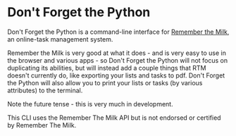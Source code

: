 # Don't Forget the Python

Don't Forget the Python is a command-line interface for [Remember the
Milk](https://www.rememberthemilk.com), an online-task management system.

Remember the Milk is very good at what it does - and is very easy to use in the
browser and various apps - so Don't Forget the Python will not focus on
duplicating its abilities, but will instead add a couple things that RTM
doesn't currently do, like exporting your lists and tasks to pdf. Don't Forget the
Python will also allow you to print your lists or tasks (by various attributes)
to the terminal.

Note the future tense - this is very much in development.

This CLI uses the Remember The Milk API but is not endorsed or certified
by Remember The Milk.
